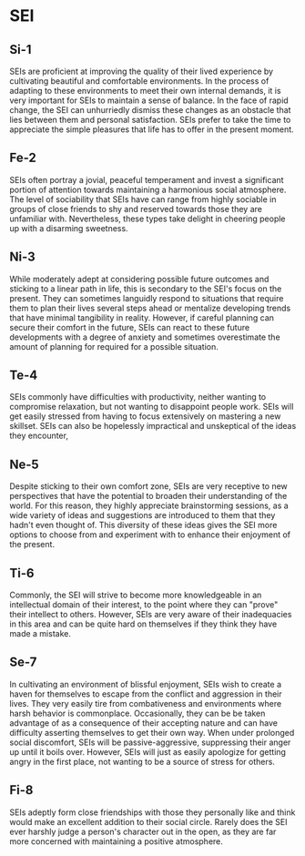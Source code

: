 # SEI

## Si-1

SEIs are proficient at improving the quality of their lived experience by cultivating beautiful and comfortable environments. In the process of adapting to these environments to meet their own internal demands, it is very important for SEIs to maintain a sense of balance. In the face of rapid change, the SEI can unhurriedly dismiss these changes as an obstacle that lies between them and personal satisfaction. SEIs prefer to take the time to appreciate the simple pleasures that life has to offer in the present moment.

## Fe-2

SEIs often portray a jovial, peaceful temperament and invest a significant portion of attention towards maintaining a harmonious social atmosphere. The level of sociability that SEIs have can range from highly sociable in groups of close friends to shy and reserved towards those they are unfamiliar with. Nevertheless, these types take delight in cheering people up with a disarming sweetness.

## Ni-3

While moderately adept at considering possible future outcomes and sticking to a linear path in life, this is secondary to the SEI's focus on the present. They can sometimes languidly respond to situations that require them to plan their lives several steps ahead or mentalize developing trends that have minimal tangibility in reality. However, if careful planning can secure their comfort in the future, SEIs can react to these future developments with a degree of anxiety and sometimes overestimate the amount of planning for required for a possible situation.

## Te-4

SEIs commonly have difficulties with productivity, neither wanting to compromise relaxation, but not wanting to disappoint people work. SEIs will get easily stressed from having to focus extensively on mastering a new skillset. SEIs can also be hopelessly impractical and unskeptical of the ideas they encounter,

## Ne-5

Despite sticking to their own comfort zone, SEIs are very receptive to new perspectives that have the potential to broaden their understanding of the world. For this reason, they highly appreciate brainstorming sessions, as a wide variety of ideas and suggestions are introduced to them that they hadn't even thought of. This diversity of these ideas gives the SEI more options to choose from and experiment with to enhance their enjoyment of the present.

## Ti-6

Commonly, the SEI will strive to become more knowledgeable in an intellectual domain of their interest, to the point where they can "prove" their intellect to others. However, SEIs are very aware of their inadequacies in this area and can be quite hard on themselves if they think they have made a mistake.

## Se-7

In cultivating an environment of blissful enjoyment, SEIs wish to create a haven for themselves to escape from the conflict and aggression in their lives. They very easily tire from combativeness and environments where harsh behavior is commonplace. Occasionally, they can be be taken advantage of as a consequence of their accepting nature and can have difficulty asserting themselves to get their own way. When under prolonged social discomfort, SEIs will be passive-aggressive, suppressing their anger up until it boils over. However, SEIs will just as easily apologize for getting angry in the first place, not wanting to be a source of stress for others.

## Fi-8

SEIs adeptly form close friendships with those they personally like and think would make an excellent addition to their social circle. Rarely does the SEI ever harshly judge a person's character out in the open, as they are far more concerned with maintaining a positive atmosphere.


